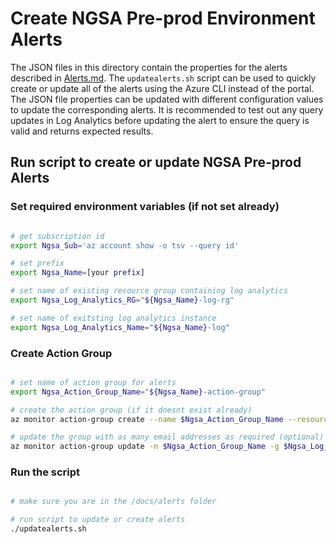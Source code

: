 # Create NGSA Pre-prod Environment Alerts

The JSON files in this directory contain the properties for the alerts described in [Alerts.md](../Alerts.md).  The `updatealerts.sh` script can be used to quickly create or update all of the alerts using the Azure CLI instead of the portal. The JSON file properties can be updated with different configuration values to update the corresponding alerts.  It is recommended to test out any query updates in Log Analytics before updating the alert to ensure the query is valid and returns expected results.

## Run script to create or update NGSA Pre-prod Alerts

### Set required environment variables (if not set already)

```bash

# get subscription id
export Ngsa_Sub='az account show -o tsv --query id'

# set prefix
export Ngsa_Name=[your prefix]

# set name of existing resource group containing log analytics
export Ngsa_Log_Analytics_RG="${Ngsa_Name}-log-rg"

# set name of exitsting log analytics instance
export Ngsa_Log_Analytics_Name="${Ngsa_Name}-log"

```

### Create Action Group

```bash

# set name of action group for alerts
export Ngsa_Action_Group_Name="${Ngsa_Name}-action-group"

# create the action group (if it doesnt exist already)
az monitor action-group create --name $Ngsa_Action_Group_Name --resource-group $Ngsa_Log_Analytics_RG --action email {Name} {email address}

# update the group with as many email addresses as required (optional)
az monitor action-group update -n $Ngsa_Action_Group_Name -g $Ngsa_Log_Analytics_RG --add-action email {Name} {email address}

```

### Run the script

```bash

# make sure you are in the /docs/alerts folder

# run script to update or create alerts
./updatealerts.sh


```
